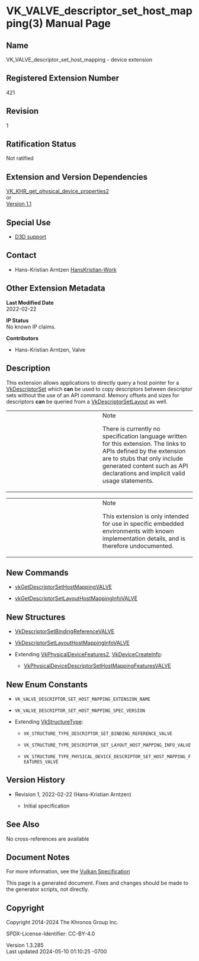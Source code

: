 # VK_VALVE_descriptor_set_host_mapping(3) Manual Page

## Name

VK_VALVE_descriptor_set_host_mapping - device extension



## <a href="#_registered_extension_number" class="anchor"></a>Registered Extension Number

421

## <a href="#_revision" class="anchor"></a>Revision

1

## <a href="#_ratification_status" class="anchor"></a>Ratification Status

Not ratified

## <a href="#_extension_and_version_dependencies" class="anchor"></a>Extension and Version Dependencies

[VK_KHR_get_physical_device_properties2](https://registry.khronos.org/vulkan/specs/1.3-extensions/man/html/VK_KHR_get_physical_device_properties2.html)  
or  
[Version 1.1](#versions-1.1)  

## <a href="#_special_use" class="anchor"></a>Special Use

- <a
  href="https://registry.khronos.org/vulkan/specs/1.3-extensions/html/vkspec.html#extendingvulkan-compatibility-specialuse"
  target="_blank" rel="noopener">D3D support</a>

## <a href="#_contact" class="anchor"></a>Contact

- Hans-Kristian Arntzen <a
  href="https://github.com/KhronosGroup/Vulkan-Docs/issues/new?body=%5BVK_VALVE_descriptor_set_host_mapping%5D%20@HansKristian-Work%0A*Here%20describe%20the%20issue%20or%20question%20you%20have%20about%20the%20VK_VALVE_descriptor_set_host_mapping%20extension*"
  target="_blank" rel="nofollow noopener"><em></em>HansKristian-Work</a>

## <a href="#_other_extension_metadata" class="anchor"></a>Other Extension Metadata

**Last Modified Date**  
2022-02-22

**IP Status**  
No known IP claims.

**Contributors**  
- Hans-Kristian Arntzen, Valve

## <a href="#_description" class="anchor"></a>Description

This extension allows applications to directly query a host pointer for
a [VkDescriptorSet](https://registry.khronos.org/vulkan/specs/1.3-extensions/man/html/VkDescriptorSet.html) which **can** be used to copy
descriptors between descriptor sets without the use of an API command.
Memory offsets and sizes for descriptors **can** be queried from a
[VkDescriptorSetLayout](https://registry.khronos.org/vulkan/specs/1.3-extensions/man/html/VkDescriptorSetLayout.html) as well.

<table>
<colgroup>
<col style="width: 50%" />
<col style="width: 50%" />
</colgroup>
<tbody>
<tr class="odd">
<td class="icon"><em></em></td>
<td class="content">Note
<p>There is currently no specification language written for this
extension. The links to APIs defined by the extension are to stubs that
only include generated content such as API declarations and implicit
valid usage statements.</p></td>
</tr>
</tbody>
</table>

<table>
<colgroup>
<col style="width: 50%" />
<col style="width: 50%" />
</colgroup>
<tbody>
<tr class="odd">
<td class="icon"><em></em></td>
<td class="content">Note
<p>This extension is only intended for use in specific embedded
environments with known implementation details, and is therefore
undocumented.</p></td>
</tr>
</tbody>
</table>

## <a href="#_new_commands" class="anchor"></a>New Commands

- [vkGetDescriptorSetHostMappingVALVE](https://registry.khronos.org/vulkan/specs/1.3-extensions/man/html/vkGetDescriptorSetHostMappingVALVE.html)

- [vkGetDescriptorSetLayoutHostMappingInfoVALVE](https://registry.khronos.org/vulkan/specs/1.3-extensions/man/html/vkGetDescriptorSetLayoutHostMappingInfoVALVE.html)

## <a href="#_new_structures" class="anchor"></a>New Structures

- [VkDescriptorSetBindingReferenceVALVE](https://registry.khronos.org/vulkan/specs/1.3-extensions/man/html/VkDescriptorSetBindingReferenceVALVE.html)

- [VkDescriptorSetLayoutHostMappingInfoVALVE](https://registry.khronos.org/vulkan/specs/1.3-extensions/man/html/VkDescriptorSetLayoutHostMappingInfoVALVE.html)

- Extending [VkPhysicalDeviceFeatures2](https://registry.khronos.org/vulkan/specs/1.3-extensions/man/html/VkPhysicalDeviceFeatures2.html),
  [VkDeviceCreateInfo](https://registry.khronos.org/vulkan/specs/1.3-extensions/man/html/VkDeviceCreateInfo.html):

  - [VkPhysicalDeviceDescriptorSetHostMappingFeaturesVALVE](https://registry.khronos.org/vulkan/specs/1.3-extensions/man/html/VkPhysicalDeviceDescriptorSetHostMappingFeaturesVALVE.html)

## <a href="#_new_enum_constants" class="anchor"></a>New Enum Constants

- `VK_VALVE_DESCRIPTOR_SET_HOST_MAPPING_EXTENSION_NAME`

- `VK_VALVE_DESCRIPTOR_SET_HOST_MAPPING_SPEC_VERSION`

- Extending [VkStructureType](https://registry.khronos.org/vulkan/specs/1.3-extensions/man/html/VkStructureType.html):

  - `VK_STRUCTURE_TYPE_DESCRIPTOR_SET_BINDING_REFERENCE_VALVE`

  - `VK_STRUCTURE_TYPE_DESCRIPTOR_SET_LAYOUT_HOST_MAPPING_INFO_VALVE`

  - `VK_STRUCTURE_TYPE_PHYSICAL_DEVICE_DESCRIPTOR_SET_HOST_MAPPING_FEATURES_VALVE`

## <a href="#_version_history" class="anchor"></a>Version History

- Revision 1, 2022-02-22 (Hans-Kristian Arntzen)

  - Initial specification

## <a href="#_see_also" class="anchor"></a>See Also

No cross-references are available

## <a href="#_document_notes" class="anchor"></a>Document Notes

For more information, see the <a
href="https://registry.khronos.org/vulkan/specs/1.3-extensions/html/vkspec.html#VK_VALVE_descriptor_set_host_mapping"
target="_blank" rel="noopener">Vulkan Specification</a>

This page is a generated document. Fixes and changes should be made to
the generator scripts, not directly.

## <a href="#_copyright" class="anchor"></a>Copyright

Copyright 2014-2024 The Khronos Group Inc.

SPDX-License-Identifier: CC-BY-4.0

Version 1.3.285  
Last updated 2024-05-10 01:10:25 -0700
